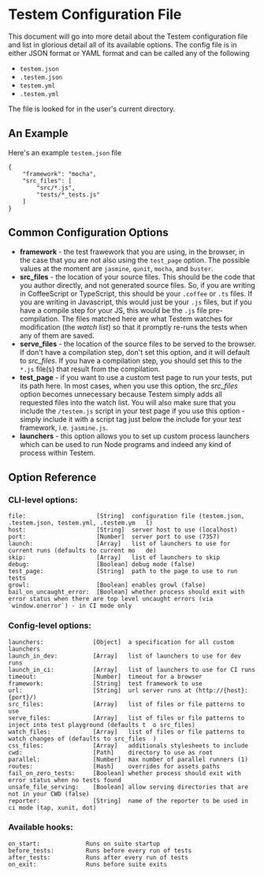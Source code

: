 Testem Configuration File
=========================

This document will go into more detail about the Testem configuration file and list in glorious detail all of its available options. The config file is in either JSON format or YAML format and can be called any of the following

* `testem.json`
* `.testem.json`
* `testem.yml`
* `.testem.yml`

The file is looked for in the user's current directory.

An Example
----------

Here's an example `testem.json` file

    {
        "framework": "mocha",
        "src_files": [
            "src/*.js",
            "tests/*_tests.js"
        ]
    }

Common Configuration Options
----------------------------

* **framework** - the test frawework that you are using, in the browser, in the case that you are not also using the `test_page` option. The possible values at the moment are `jasmine`, `qunit`, `mocha`, and `buster`.
* **src_files** - the location of your source files. This should be the code that you author directly, and not generated source files. So, if you are writing in CoffeeScript or TypeScript, this should be your `.coffee` or `.ts` files. If you are writing in Javascript, this would just be your `.js` files, but if you have a compile step for your JS, this would be the `.js` file pre-compilation. The files matched here are what Testem watches for modification (the *watch list*) so that it promptly re-runs the tests when any of them are saved.
* **serve_files** - the location of the source files to be served to the browser. If don't have a compilation step, don't set this option, and it will default to *src_files*. If you have a compilation step, you should set this to the `*.js` file(s) that result from the compilation.
* **test_page** - if you want to use a custom test page to run your tests, put its path here. In most cases, when you use this option, the *src_files* option becomes unnecessary because Testem simply adds all requested files into the watch list. You will also make sure that you include the `/testem.js` script in your test page if you use this option - simply include it with a script tag just below the include for your test framework, i.e. `jasmine.js`.
* **launchers** - this option allows you to set up custom process launchers which can be used to run Node programs and indeed any kind of process within Testem. 

## Option Reference

### CLI-level options:

    file:                    [String]  configuration file (testem.json, .testem.json, testem.yml, .testem.ym   l)
    host:                    [String]  server host to use (localhost)
    port:                    [Number]  server port to use (7357)
    launch:                  [Array]   list of launchers to use for current runs (defaults to current mo   de)
    skip:                    [Array]   list of launchers to skip
    debug:                   [Boolean] debug mode (false)
    test_page:               [String]  path to the page to use to run tests
    growl:                   [Boolean] enables growl (false)
    bail_on_uncaught_error:  [Boolean] whether process should exit with error status when there are top level uncaught errors (via `window.onerror`) - in CI mode only

### Config-level options:

    launchers:              [Object]  a specification for all custom launchers
    launch_in_dev:          [Array]   list of launchers to use for dev runs
    launch_in_ci:           [Array]   list of launchers to use for CI runs
    timeout:                [Number]  timeout for a browser
    framework:              [String]  test framework to use
    url:                    [String]  url server runs at (http://{host}:{port}/)
    src_files:              [Array]   list of files or file patterns to use
    serve_files:            [Array]   list of files or file patterns to inject into test playground (defaults t  o src_files)
    watch_files:            [Array]   list of files or file patterns to watch changes of (defaults to src_files  )
    css_files:              [Array]   additionals stylesheets to include
    cwd:                    [Path]    directory to use as root
    parallel:               [Number]  max number of parallel runners (1)
    routes:                 [Hash]    overrides for assets paths
    fail_on_zero_tests:     [Boolean] whether process should exit with error status when no tests found  
    unsafe_file_serving:    [Boolean] allow serving directories that are not in your CWD (false)
    reporter:               [String]  name of the reporter to be used in ci mode (tap, xunit, dot)
    

### Available hooks:

    on_start:             Runs on suite startup
    before_tests:         Runs before every run of tests
    after_tests:          Runs after every run of tests
    on_exit:              Runs before suite exits
